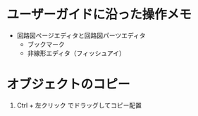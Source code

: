 # ユーザーガイドに沿った操作メモ

- 回路図ページエディタと回路図パーツエディタ
  - ブックマーク
  - 非線形エディタ（フィッシュアイ）


# オブジェクトのコピー
1. Ctrl + 左クリック でドラッグしてコピー配置
